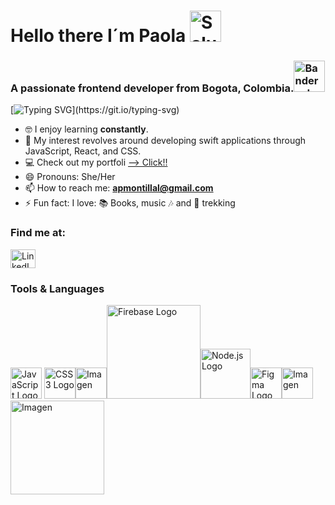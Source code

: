 # Hello there I´m Paola  <img src="https://1.bp.blogspot.com/-MF0vVi21OfY/WcWaLYl8XzI/AAAAAAAABBY/b2myd41UOcEc6A7lRNERibHFti0BVUzKgCLcBGAs/s1600/saludo.gif" alt="Saludo" height="50">

### A passionate frontend developer from Bogota, Colombia.<img src="https://www.gifss.com/banderas/colombia/images/bandera-colombia-2.gif" alt="Bandera de Colombia" height="50">
[![Typing SVG](https://readme-typing-svg.demolab.com?font=Fira+Code&size=30&pause=1000&width=435&lines=Welcome+to+my+Github!!)](https://git.io/typing-svg)

- 🤓 I enjoy learning **constantly**.
- 💬 My interest revolves around developing swift applications through JavaScript, React, and CSS.
- 💻 Check out my portfoli  <a href="https://github.com/PaoMlz?tab=repositories" target="_blank" > --> Click!!</a>
- 😄 Pronouns: She/Her
- 📫 How to reach me: **apmontillal@gmail.com**
- ⚡ Fun fact: I love: 📚  Books, music 🎶 and  🌳 trekking

<h3 align="left">Find me at:</h3>
<p align="left">
  <a href="https://www.linkedin.com/in/paola-montilla-48a899b1/" target="_blank">
    <img align="center" src="https://raw.githubusercontent.com/rahuldkjain/github-profile-readme-generator/master/src/images/icons/Social/linked-in-alt.svg" alt="LinkedIn Profile" height="30" width="40" />
  </a>
</p>


### Tools & Languages
<img src="https://upload.wikimedia.org/wikipedia/commons/thumb/6/6a/JavaScript-logo.png/800px-JavaScript-logo.png" alt="JavaScript Logo" height="50"> <img src="https://upload.wikimedia.org/wikipedia/commons/thumb/6/62/CSS3_logo.svg/800px-CSS3_logo.svg.png" alt="CSS3 Logo" height="50"><img src="https://cdn-icons-png.flaticon.com/512/919/919827.png" alt="Imagen" width="50"><img src="https://upload.wikimedia.org/wikipedia/commons/b/bd/Firebase_Logo.png" alt="Firebase Logo" width="150"><img src="https://cdn.freebiesupply.com/logos/large/2x/nodejs-1-logo-png-transparent.png" alt="Node.js Logo" width="80"><img src="https://upload.wikimedia.org/wikipedia/commons/a/ad/Figma-1-logo.png" alt="Figma Logo" width="50"><img src="https://cdn-icons-png.flaticon.com/512/25/25231.png" alt="Imagen" width="50"><img src="https://upload.wikimedia.org/wikipedia/en/thumb/8/8c/Trello_logo.svg/1280px-Trello_logo.svg.png" alt="Imagen" width="150">







